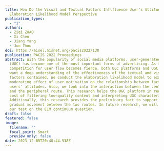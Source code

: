 ```yaml
---
title: How Do the Visual and Textual Factors Inflfluence User’s Attitudes? An
  Elaboration Likelihood Model Perspective
publication_types:
  - "1"
authors:
  - Ziqi ZHAO
  - Xi Chen
  - Jiang Yang
  - Jun Zhou
doi: https://aisel.aisnet.org/pacis2022/130
publication: PACIS 2022 Proceedings
abstract: With the popularity of social media platforms, user-generated content
  (UGC) has become one of the most important forms of advertising. As the
  competition for user flow becomes fierce, both UGC platforms and UGC creators
  want a deep understanding of the effectiveness of the textual and visual
  factors contained. We conduct the elaboration likelihood model to examine the
  moderating effect of user motivation on the relationship between factors and
  users' attitudes. Also, we look into the interaction between the central route
  and the peripheral route. This research helps the UGC platform in reducing the
  cost of filtering low-quality content and interpreting UGC characteristics.
  Additionally, this research provides the preliminary fact to support the
  gradual movement between the two routes. In future research, we will continue
  our test on the ELM continuum question.
draft: false
featured: false
image:
  filename: ""
  focal_point: Smart
  preview_only: false
date: 2023-12-05T20:40:44.538Z
---
```

